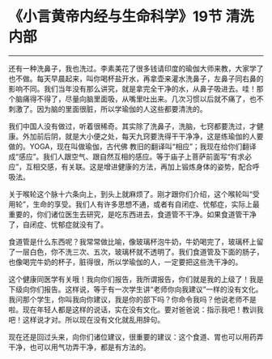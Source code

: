 # 《小言黄帝内经与生命科学》19节 清洗内部

------

还有一种洗鼻子，我也洗过。李素美花了很多钱请印度的瑜伽大师来教，大家学了也不做。每天早晨起来，叫你喝杯盐开水，再拿壶来灌水洗鼻子，左鼻子同右鼻的影响不同。我们当年没有那么讲究，就是拿完全干净的水，从鼻子吸进去。哇！那个脑痛得不得了，尽量向脑里面吸，从嘴里吐出来。几次习惯以后就不痛了，也不刺激了。因为脑的里面很脏，所以学瑜伽的人这些都要清洗的。

我们中国人没有做过，听着很稀奇。其实除了洗鼻子，洗脑，七窍都要洗过，才健康。外加前后阴，就是大小便之处，每天九窍要洗得干干净净，这是练瑜伽的人要做的。YOGA，现在叫做瑜伽，古代佛 教旧的翻译叫“相应”；我现在给你们翻译成“感应”。我们人跟空气、跟自然互相的感应。等于庙子上菩萨前面写“有求必应”，互相交感，有关联。这是增进健康的方法，再加上锻炼身体的姿势，配合呼吸法。

关于喉轮这个脉十六条向上，到头上就麻烦了。刚才跟你们介绍，这个喉轮叫“受用轮”，生命的享受。我们人有许多思想不通，或者有自闭症、忧郁症，实际上最重要的，你们诸位医生去研究，是吃东西进去，食道管不干净。如果食道管干净了，自闭症、忧郁症就没有了。

食道管是什么东西呢？我常常做比喻，像玻璃杯泡牛奶，牛奶喝完了，玻璃杯上留了一层白色，你不洗三次、五次，玻璃杯就不透明了。我们食道管及下面的肠子，也像喝完牛奶的杯子，脏得很，所以学瑜伽的人，一定要把这些洗干净的。

这个健康同医学有关哦！我向你们报告，我所谓报告，你们就是我的上级了！我是下级向你们报告。这样说，等于有一次学生讲“老师你向我建议”一样的没有文化。我问那个学生，你叫我向你建议，我是你的部下吗？你命令我吗？他说老师不是啦。现在年轻人都是这样的说话，实在没有文化。要对爸爸说：指示我吧！教训我吧！这样说才对。所以现在没有文化就乱用辞句。

现在还是回过头来，向你们诸位建议，很重要的建议：这个食道、胃也可以用药弄干净，也可以用气功弄干净，都是有方法的。